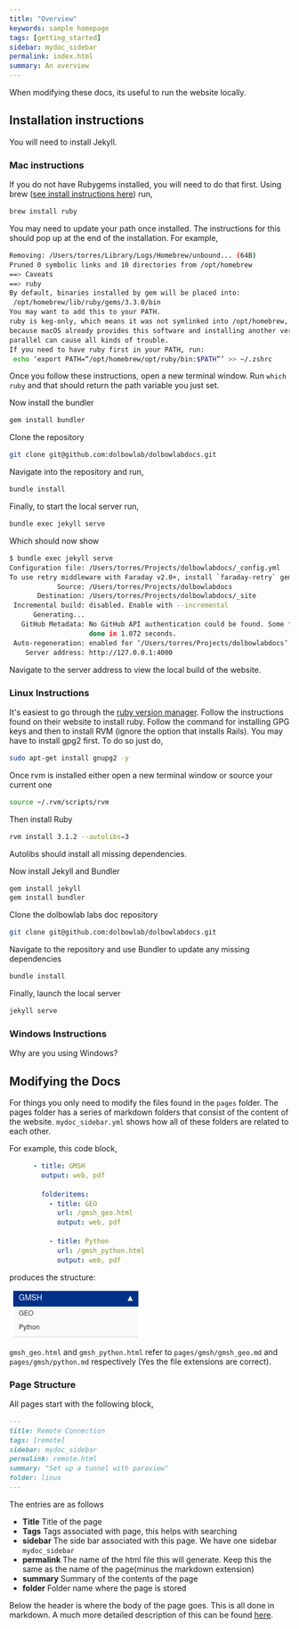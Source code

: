 ```yaml
---
title: "Overview"
keywords: sample homepage
tags: [getting_started]
sidebar: mydoc_sidebar
permalink: index.html
summary: An overview
---
```


When modifying these docs, its useful to run the website locally.

## Installation instructions

You will need to install Jekyll.

### Mac instructions

If you do not have Rubygems installed, you will need to do that first.
Using brew ([see install instructions here](https://brew.sh/)) run,

```bash
brew install ruby
```

You may need to update your path once installed. The instructions for this should pop up at the end of the installation. For example,

```bash
Removing: /Users/torres/Library/Logs/Homebrew/unbound... (64B)
Pruned 0 symbolic links and 10 directories from /opt/homebrew
==> Caveats
==> ruby
By default, binaries installed by gem will be placed into:
 /opt/homebrew/lib/ruby/gems/3.3.0/bin
You may want to add this to your PATH.
ruby is keg-only, which means it was not symlinked into /opt/homebrew,
because macOS already provides this software and installing another version in
parallel can cause all kinds of trouble.
If you need to have ruby first in your PATH, run:
 echo ‘export PATH=“/opt/homebrew/opt/ruby/bin:$PATH”’ >> ~/.zshrc
```

Once you follow these instructions, open a new terminal window. Run `which ruby` and that should return the path variable you just set.

Now install the bundler

```bash
gem install bundler
```

Clone the repository

```bash
git clone git@github.com:dolbowlab/dolbowlabdocs.git
```

Navigate into the repository and run,

```bash
bundle install
```

Finally, to start the local server run,

```bash
bundle exec jekyll serve
```

Which should now show

```bash
$ bundle exec jekyll serve
Configuration file: /Users/torres/Projects/dolbowlabdocs/_config.yml
To use retry middleware with Faraday v2.0+, install `faraday-retry` gem
            Source: /Users/torres/Projects/dolbowlabdocs
       Destination: /Users/torres/Projects/dolbowlabdocs/_site
 Incremental build: disabled. Enable with --incremental
      Generating...
   GitHub Metadata: No GitHub API authentication could be found. Some fields may be missing or have incorrect data.
                    done in 1.072 seconds.
 Auto-regeneration: enabled for ‘/Users/torres/Projects/dolbowlabdocs’
    Server address: http://127.0.0.1:4000
```

Navigate to the server address to view the local build of the website.

### Linux Instructions

It's easiest to go through the [ruby version manager](https://rvm.io/). Follow the instructions found on their website to install ruby. Follow the command for installing GPG keys and then to install RVM (ignore the option that installs Rails). You may have to install gpg2 first. To do so just do,

```bash
sudo apt-get install gnupg2 -y
```

Once rvm is installed either open a new terminal window or source your current one

```bash
source ~/.rvm/scripts/rvm 
```

Then install Ruby

```bash
rvm install 3.1.2 --autolibs=3
```

Autolibs should install all missing dependencies. 

Now install Jekyll and Bundler

```bash
gem install jekyll
gem install bundler
```

Clone the dolbowlab labs doc repository

```bash
git clone git@github.com:dolbowlab/dolbowlabdocs.git
```

Navigate to the repository and use Bundler to update any missing dependencies

```bash
bundle install
```

Finally, launch the local server

```bash
jekyll serve
```






### Windows Instructions

Why are you using Windows?

## Modifying the Docs

For things you only need to modify the files found in the `pages` folder. The pages folder has a series of markdown folders that consist of the content of the website. `mydoc_sidebar.yml` shows how all of these folders are related to each other.

For example, this code block,
```yml
      - title: GMSH
        output: web, pdf

        folderitems:
          - title: GEO
            url: /gmsh_geo.html
            output: web, pdf

          - title: Python
            url: /gmsh_python.html
            output: web, pdf
```

produces the structure: 

![structure](images/index/structure.png)

`gmsh_geo.html` and `gmsh_python.html` refer to `pages/gmsh/gmsh_geo.md` and `pages/gmsh/python.md` respectively (Yes the file extensions are correct).

### Page Structure

All pages start with the following block,

```md
---
title: Remote Connection
tags: [remote]
sidebar: mydoc_sidebar
permalink: remote.html
summary: "Set up a tunnel with paraview"
folder: linux
---

```

The entries are as follows

- **Title** Title of the page
- **Tags** Tags associated with page, this helps with searching
- **sidebar** The side bar associated with this page. We have one sidebar `mydoc_sidebar`
- **permalink** The name of the html file this will generate. Keep this the same as the name of the page(minus the markdown extension)
- **summary** Summary of the contents of the page
- **folder** Folder name where the page is stored

Below the header is where the body of the page goes. This is all done in markdown. A much more detailed description of this can be found [here](https://idratherbewriting.com/documentation-theme-jekyll/mydoc_pages.html).